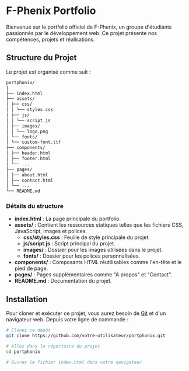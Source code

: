 # F-Phenix Portfolio

Bienvenue sur le portfolio officiel de F-Phenix, un groupe d'étudiants passionnés par le développement web. Ce projet présente nos compétences, projets et réalisations.

## Structure du Projet

Le projet est organisé comme suit :

```bash
portphonix/
│
├── index.html
├── assets/
│ ├── css/
│ │ └── styles.css
│ ├── js/
│ │ └── script.js
│ ├── images/
│ │ └── logo.png
│ └── fonts/
│ └── custom-font.ttf
├── components/
│ ├── header.html
│ ├── footer.html
│ └── ...
├── pages/
│ ├── about.html
│ ├── contact.html
│ └── ...
└── README.md
```

### Détails du structure

- **index.html** : La page principale du portfolio.
- **assets/** : Contient les ressources statiques telles que les fichiers CSS, JavaScript, images et polices.
  - **css/styles.css** : Feuille de style principale du projet.
  - **js/script.js** : Script principal du projet.
  - **images/** : Dossier pour les images utilisées dans le projet.
  - **fonts/** : Dossier pour les polices personnalisées.
- **components/** : Composants HTML réutilisables comme l'en-tête et le pied de page.
- **pages/** : Pages supplémentaires comme "À propos" et "Contact".
- **README.md** : Documentation du projet.

## Installation

Pour cloner et exécuter ce projet, vous aurez besoin de [Git](https://git-scm.com) et d'un navigateur web. Depuis votre ligne de commande :

```bash
# Clonez ce dépôt
git clone https://github.com/votre-utilisateur/portphonix.git

# Allez dans le répertoire du projet
cd portphonix

# Ouvrez le fichier index.html dans votre navigateur

